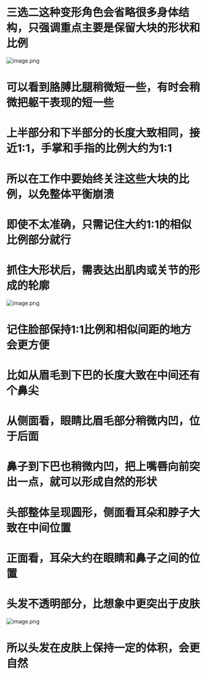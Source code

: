 # 三选二这种变形角色会省略很多身体结构，只强调重点主要是保留大块的形状和比例

![image.png](https://cdn.jsdelivr.net/gh/ymingZ/note-gen-image-sync@main/2025-08/cd1002d5-1158-4f5a-bc21-6f4130602e67.png)

# 可以看到胳膊比腿稍微短一些，有时会稍微把躯干表现的短一些

# 上半部分和下半部分的长度大致相同，接近1:1，手掌和手指的比例大约为1:1

# 所以在工作中要始终关注这些大块的比例，以免整体平衡崩溃

# 即使不太准确，只需记住大约1:1的相似比例部分就行

# 抓住大形状后，需表达出肌肉或关节的形成的轮廓

![image.png](https://cdn.jsdelivr.net/gh/ymingZ/note-gen-image-sync@main/2025-08/c367d8ba-1a29-4a09-8dfb-30d723798556.png)


# 记住脸部保持1:1比例和相似间距的地方会更方便

# 比如从眉毛到下巴的长度大致在中间还有个鼻尖

# 从侧面看，眼睛比眉毛部分稍微内凹，位于后面

# 鼻子到下巴也稍微内凹，把上嘴唇向前突出一点，就可以形成自然的形状

# 头部整体呈现圆形，侧面看耳朵和脖子大致在中间位置

# 正面看，耳朵大约在眼睛和鼻子之间的位置

# 头发不透明部分，比想象中更突出于皮肤

![image.png](https://cdn.jsdelivr.net/gh/ymingZ/note-gen-image-sync@main/2025-08/de4c4cfc-d4a7-4a3e-8a7e-1016e08e3f20.png)

# 所以头发在皮肤上保持一定的体积，会更自然
